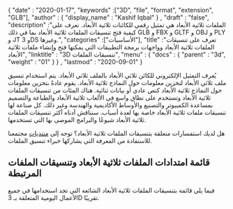 {
  "date" : "2020-01-17",
  "keywords" :["3D", "file", "format", "extension", "GLB"],
  "author" : {
    "display_name" : "Kashif Iqbal"
} ,
  "draft" : "false",
  "description" :"الملفات ثلاثية الأبعاد هي تمثيل رقمي للكائنات ثلاثية الأبعاد. تعرف على كيفية فتح تنسيقات الملفات ثلاثية الأبعاد بما في ذلك GLB و FBX و GLTF و OBJ و PLY و JT و 3DS وغيرها.",
  "categories" :["الأساسيات"],
  "title" :"تعرف على تنسيقات الملفات ثلاثية الأبعاد وواجهات برمجة التطبيقات التي يمكنها فتح وإنشاء ملفات ثلاثية الأبعاد",
  "linktitle" : "3D تنسيقات الملفات",
  "menu" : {
    "docs" : {
      "parent" : "3d",
      "weight" : "01"
}
} ,
  "lastmod" : "2020-09-01"
}

يُعرف التمثيل الإلكتروني للكائن ثلاثي الأبعاد بالملف ثلاثي الأبعاد. يتم استخدام تنسيق ملف ثلاثي الأبعاد لتخزين معلومات حول النماذج ثلاثية الأبعاد. يقوم عادةً بتخزين معلومات حول النماذج ثلاثية الأبعاد كنص عادي أو بيانات ثنائية. هناك المئات من تنسيقات الملفات ثلاثية الأبعاد وتستخدم على نطاق واسع في الألعاب ثلاثية الأبعاد والطباعة والتصميم بمساعدة الكمبيوتر والتصنيع والأوساط الأكاديمية والهندسة وغير ذلك. كل صناعة لها تنسيقات ملفات ثلاثية الأبعاد خاصة بها لعدة أسباب. سنناقش أدناه أكثر تنسيقات الملفات ثلاثية الأبعاد شيوعًا والبرامج الموصى بها التي تستخدمها.

هل لديك استفسارات متعلقة بتنسيقات الملفات ثلاثية الأبعاد؟ توجه إلى [منتديات](https://forum.fileformat.com/c/3d/11) مجتمعنا للاستفادة من المعرفة التي يشاركها خبراء تنسيق الملفات.

## قائمة امتدادات الملفات ثلاثية الأبعاد وتنسيقات الملفات المرتبطة

فيما يلي قائمة بتنسيقات الملفات ثلاثية الأبعاد الشائعة التي تجد استخدامها في جميع الأعمال اليومية المتعلقة بـ 3D تقريبًا.

